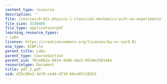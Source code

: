 ```yaml
---
content_type: resource
description: ''
file: /courses/8-01x-physics-i-classical-mechanics-with-an-experimental-focus-fall-2002/d33c80e23e70ce44d71960ce0fc10353_pdf_2.pdf
file_size: 3330485
file_type: application/pdf
learning_resource_types:
- Labs
license: https://creativecommons.org/licenses/by-nc-sa/4.0/
ocw_type: OCWFile
parent_title: Labs
parent_type: CourseSection
parent_uid: 70ce862e-9814-4ddb-a6a3-0510e258146e
resourcetype: Document
title: pdf_2.pdf
uid: d33c80e2-3e70-ce44-d719-60ce0fc10353
---
```

